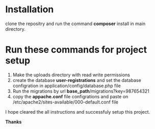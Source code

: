 # Installation

clone the repositry and run the command **composer** install in main directory.

# Run these commands for project setup

1) Make the uploads directory with read write permissions
2) create the database **user-registrations** and set the database configration in application/config/database.php file
3) Run the migrations by url **base_path**/migrations?key=987654321 
4) copy the **appache.conf** file configrations and paste on /etc/apache2/sites-available/000-default.conf file

I hope cleared the all instructions and successfuly setup this project.

**Thanks**
